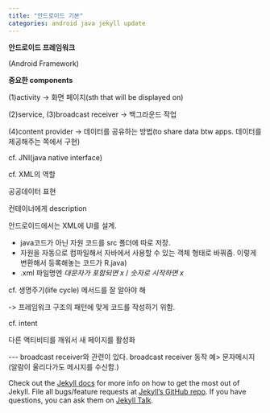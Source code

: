 ```yaml
---
title: "안드로이드 기본"
categories: android java jekyll update
---
```


**안드로이드 프레임워크**

(Android Framework)


****중요한 components****

(1)activity -> 화면 페이지(sth that will be displayed on)

(2)service, (3)broadcast receiver -> 백그라운드 작업

(4)content provider -> 데이터를 공유하는 방법(to share data btw apps. 데이터를 제공해주는 쪽에서 구현)


cf. JNI(java native interface)


cf. XML의 역할

공공데이터 표현

컨테이너에게 description

안드로이드에서는 XML에 UI를 설계.

  - java코드가 아닌 자원 코드를 src 폴더에 따로 저장.
  - 자원을 자동으로 컴파일해서 자바에서 사용할 수 있는 객체 형태로 바꿔줌. 이렇게 변환해서 등록해놓는 코드가 R.java)
  - .xml 파일명엔 *대문자가 포함되면 x* / *숫자로 시작하면 x*


cf. 생명주기(life cycle) 메서드를 잘 알아야 해

-> 프레임워크 구조의 패턴에 맞게 코드를 작성하기 위함.


cf. intent

다른 액티비티를 깨워서 새 페이지를 활성화

--- broadcast receiver와 관련이 있다. broadcast receiver 동작 예> 문자메시지(알람이 울리다가도 메시지를 수신함.)

Check out the [Jekyll docs][jekyll-docs] for more info on how to get the most out of Jekyll. File all bugs/feature requests at [Jekyll’s GitHub repo][jekyll-gh]. If you have questions, you can ask them on [Jekyll Talk][jekyll-talk].

[jekyll-docs]: https://jekyllrb.com/docs/home
[jekyll-gh]:   https://github.com/jekyll/jekyll
[jekyll-talk]: https://talk.jekyllrb.com/
